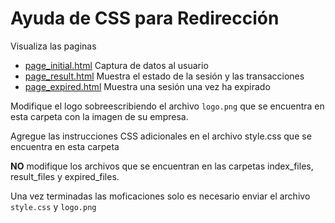 # Ayuda de CSS para Redirección

Visualiza las paginas
* [page_initial.html](page_initial.html) Captura de datos al usuario
* [page_result.html](page_result.html) Muestra el estado de la sesión y las transacciones
* [page_expired.html](page_expired.html) Muestra una sesión una vez ha expirado

Modifique el logo sobreescribiendo el archivo `logo.png` que se encuentra en esta carpeta con la imagen de su empresa.

Agregue las instrucciones CSS adicionales en el archivo style.css que se encuentra en esta carpeta

**NO** modifique los archivos que se encuentran en las carpetas index_files, result_files y expired_files.

Una vez terminadas las moficaciones solo es necesario enviar el archivo `style.css` y `logo.png`